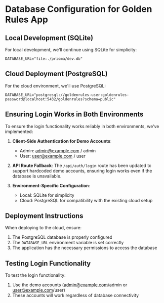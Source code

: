 # Database Configuration for Golden Rules App

## Local Development (SQLite)
For local development, we'll continue using SQLite for simplicity:

```
DATABASE_URL="file:./prisma/dev.db"
```

## Cloud Deployment (PostgreSQL)
For the cloud environment, we'll use PostgreSQL:

```
DATABASE_URL="postgresql://goldenrules-user:goldenrules-password@localhost:5432/goldenrules?schema=public"
```

## Ensuring Login Works in Both Environments

To ensure the login functionality works reliably in both environments, we've implemented:

1. **Client-Side Authentication for Demo Accounts**:
   - Admin: admin@example.com / admin
   - User: user@example.com / user

2. **API Route Fallback**:
   The `/api/auth/login` route has been updated to support hardcoded demo accounts, ensuring login works even if the database is unavailable.

3. **Environment-Specific Configuration**:
   - Local: SQLite for simplicity
   - Cloud: PostgreSQL for compatibility with the existing cloud setup

## Deployment Instructions

When deploying to the cloud, ensure:
1. The PostgreSQL database is properly configured
2. The `DATABASE_URL` environment variable is set correctly
3. The application has the necessary permissions to access the database

## Testing Login Functionality

To test the login functionality:
1. Use the demo accounts (admin@example.com/admin or user@example.com/user)
2. These accounts will work regardless of database connectivity
